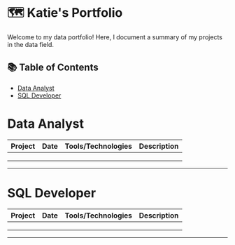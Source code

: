 # 🗺 Katie's Portfolio

Welcome to my data portfolio! Here, I document a summary of my projects in the data field. 

## 📚 Table of Contents
- [Data Analyst](#DataAnalyst)
- [SQL Developer](#SQLDeveloper)


# Data Analyst

| Project | Date | Tools/Technologies | Description |
| ------- | ----- | ------------------ | ----------- |
|         |       |                    |             |
|         |       |                    |             |
|         |       |                    |             |

***

# SQL Developer

| Project | Date | Tools/Technologies | Description |
| ------- | ----- | ------------------ | ----------- |
|         |       |                    |             |
|         |       |                    |             |
|         |       |                    |             |

***
